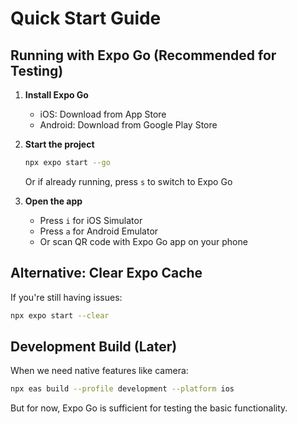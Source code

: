 # Quick Start Guide

## Running with Expo Go (Recommended for Testing)

1. **Install Expo Go**
   - iOS: Download from App Store
   - Android: Download from Google Play Store

2. **Start the project**
   ```bash
   npx expo start --go
   ```
   
   Or if already running, press `s` to switch to Expo Go

3. **Open the app**
   - Press `i` for iOS Simulator
   - Press `a` for Android Emulator
   - Or scan QR code with Expo Go app on your phone

## Alternative: Clear Expo Cache

If you're still having issues:
```bash
npx expo start --clear
```

## Development Build (Later)

When we need native features like camera:
```bash
npx eas build --profile development --platform ios
```

But for now, Expo Go is sufficient for testing the basic functionality.